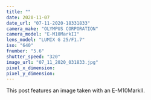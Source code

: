 ```yaml
---
title: ""
date: 2020-11-07
date_url: "07-11-2020-18331833"
camera_make: "OLYMPUS CORPORATION"
camera_model: "E-M10MarkII"
lens_model: "LUMIX G 25/F1.7"
iso: "640"
fnumber: "5.6"
shutter_speed: "320"
image_url: "07_11_2020_031833.jpg"
pixel_x_dimension: 
pixel_y_dimension: 
---
```


This post features an image taken with an E-M10MarkII.
